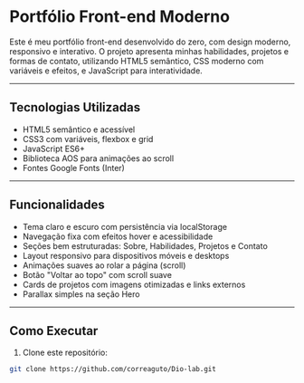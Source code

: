 # Portfólio Front-end Moderno

Este é meu portfólio front-end desenvolvido do zero, com design moderno, responsivo e interativo. O projeto apresenta minhas habilidades, projetos e formas de contato, utilizando HTML5 semântico, CSS moderno com variáveis e efeitos, e JavaScript para interatividade.

---

## Tecnologias Utilizadas

- HTML5 semântico e acessível
- CSS3 com variáveis, flexbox e grid
- JavaScript ES6+
- Biblioteca AOS para animações ao scroll
- Fontes Google Fonts (Inter)

---

## Funcionalidades

- Tema claro e escuro com persistência via localStorage
- Navegação fixa com efeitos hover e acessibilidade
- Seções bem estruturadas: Sobre, Habilidades, Projetos e Contato
- Layout responsivo para dispositivos móveis e desktops
- Animações suaves ao rolar a página (scroll)
- Botão "Voltar ao topo" com scroll suave
- Cards de projetos com imagens otimizadas e links externos
- Parallax simples na seção Hero

---

## Como Executar

1. Clone este repositório:

```bash
git clone https://github.com/correaguto/Dio-lab.git
